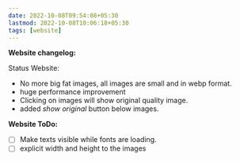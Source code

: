```yaml
---
date: 2022-10-08T09:54:08+05:30
lastmod: 2022-10-08T10:06:18+05:30
tags: [website]
---
```


**Website changelog:**

Status Website: 
- No more big fat images, all images are small and in webp format. 
- huge performance improvement
- Clicking on images will show original quality image. 
- added _show original_ button below images.

**Website ToDo:**

- [ ] Make texts visible while fonts are loading.
- [ ] explicit width and height to the images
